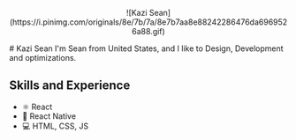 <p align="center">
![Kazi Sean](https://i.pinimg.com/originals/8e/7b/7a/8e7b7aa8e88242286476da6969526a88.gif) 
 </p>
# Kazi Sean
I'm Sean from United States, and I like to Design, Development and optimizations. 

## Skills and Experience
* ⚛ React
* 📱 React Native
* 💻 HTML, CSS, JS

